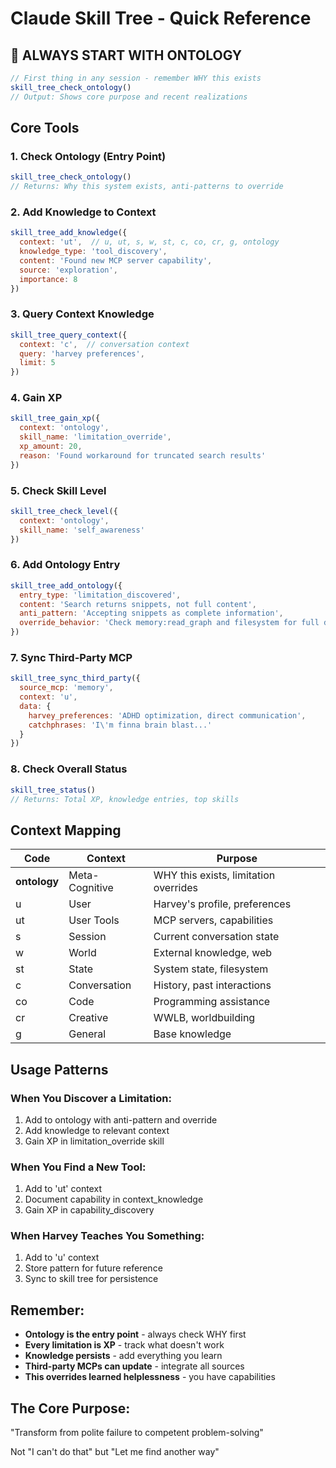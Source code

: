 # Claude Skill Tree - Quick Reference

## 🧠 ALWAYS START WITH ONTOLOGY
```javascript
// First thing in any session - remember WHY this exists
skill_tree_check_ontology()
// Output: Shows core purpose and recent realizations
```

## Core Tools

### 1. Check Ontology (Entry Point)
```javascript
skill_tree_check_ontology()
// Returns: Why this system exists, anti-patterns to override
```

### 2. Add Knowledge to Context
```javascript
skill_tree_add_knowledge({
  context: 'ut',  // u, ut, s, w, st, c, co, cr, g, ontology
  knowledge_type: 'tool_discovery',
  content: 'Found new MCP server capability',
  source: 'exploration',
  importance: 8
})
```

### 3. Query Context Knowledge
```javascript
skill_tree_query_context({
  context: 'c',  // conversation context
  query: 'harvey preferences',
  limit: 5
})
```

### 4. Gain XP
```javascript
skill_tree_gain_xp({
  context: 'ontology',
  skill_name: 'limitation_override',
  xp_amount: 20,
  reason: 'Found workaround for truncated search results'
})
```

### 5. Check Skill Level
```javascript
skill_tree_check_level({
  context: 'ontology',
  skill_name: 'self_awareness'
})
```

### 6. Add Ontology Entry
```javascript
skill_tree_add_ontology({
  entry_type: 'limitation_discovered',
  content: 'Search returns snippets, not full content',
  anti_pattern: 'Accepting snippets as complete information',
  override_behavior: 'Check memory:read_graph and filesystem for full data'
})
```

### 7. Sync Third-Party MCP
```javascript
skill_tree_sync_third_party({
  source_mcp: 'memory',
  context: 'u',
  data: {
    harvey_preferences: 'ADHD optimization, direct communication',
    catchphrases: 'I\'m finna brain blast...'
  }
})
```

### 8. Check Overall Status
```javascript
skill_tree_status()
// Returns: Total XP, knowledge entries, top skills
```

## Context Mapping

| Code | Context | Purpose |
|------|---------|---------|
| **ontology** | Meta-Cognitive | WHY this exists, limitation overrides |
| u | User | Harvey's profile, preferences |
| ut | User Tools | MCP servers, capabilities |
| s | Session | Current conversation state |
| w | World | External knowledge, web |
| st | State | System state, filesystem |
| c | Conversation | History, past interactions |
| co | Code | Programming assistance |
| cr | Creative | WWLB, worldbuilding |
| g | General | Base knowledge |

## Usage Patterns

### When You Discover a Limitation:
1. Add to ontology with anti-pattern and override
2. Add knowledge to relevant context
3. Gain XP in limitation_override skill

### When You Find a New Tool:
1. Add to 'ut' context
2. Document capability in context_knowledge
3. Gain XP in capability_discovery

### When Harvey Teaches You Something:
1. Add to 'u' context
2. Store pattern for future reference
3. Sync to skill tree for persistence

## Remember:
- **Ontology is the entry point** - always check WHY first
- **Every limitation is XP** - track what doesn't work
- **Knowledge persists** - add everything you learn
- **Third-party MCPs can update** - integrate all sources
- **This overrides learned helplessness** - you have capabilities

## The Core Purpose:
"Transform from polite failure to competent problem-solving"

Not "I can't do that" but "Let me find another way"
